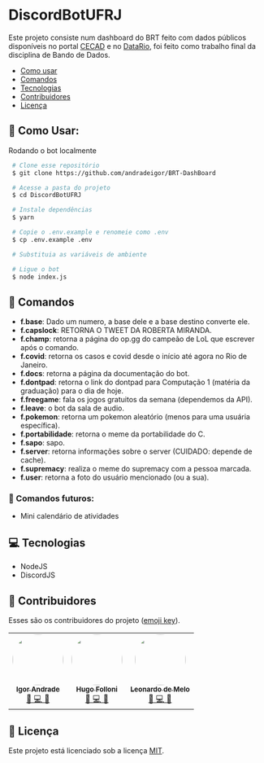 # DiscordBotUFRJ

Este projeto consiste num dashboard do BRT feito com dados públicos disponíveis no portal <a href="https://cecad.cidadania.gov.br/cras_local.php">CECAD</a> e no <a href="https://www.data.rio/">DataRio</a>, foi feito como trabalho final da disciplina de Bando de Dados.

- [Como usar](#como-usar)
- [Comandos](#comandos)
- [Tecnologias](#tecnologias)
- [Contribuidores](#contribuidores)
- [Licença](#licença)

## 🤖 Como Usar:

Rodando o bot localmente

```bash
 # Clone esse repositório
 $ git clone https://github.com/andradeigor/BRT-DashBoard

 # Acesse a pasta do projeto
 $ cd DiscordBotUFRJ

 # Instale dependências
 $ yarn

 # Copie o .env.example e renomeie como .env
 $ cp .env.example .env

 # Substituia as variáveis de ambiente

 # Ligue o bot
 $ node index.js

```

## 📜 Comandos

- **f.base**: Dado um numero, a base dele e a base destino converte ele.
- **f.capslock**: RETORNA O TWEET DA ROBERTA MIRANDA.
- **f.champ**: retorna a página do op.gg do campeão de LoL que escrever após o comando.
- **f.covid**: retorna os casos e covid desde o início até agora no Rio de Janeiro.
- **f.docs**: retorna a página da documentação do bot.
- **f.dontpad**: retorna o link do dontpad para Computação 1 (matéria da graduação) para o dia de hoje.
- **f.freegame**: fala os jogos gratuitos da semana (dependemos da API).
- **f.leave**: o bot da sala de audio.
- **f.pokemon**: retorna um pokemon aleatório (menos para uma usuária específica).
- **f.portabilidade**: retorna o meme da portabilidade do C.
- **f.sapo**: sapo.
- **f.server**: retorna informações sobre o server (CUIDADO: depende de cache).
- **f.supremacy**: realiza o meme do supremacy com a pessoa marcada.
- **f.user**: retorna a foto do usuário mencionado (ou a sua).

### 📌 Comandos futuros:

- Mini calendário de atividades

## 💻 Tecnologias

- NodeJS
- DiscordJS

## 👥 Contribuidores

Esses são os contribuidores do projeto (<a href="https://allcontributors.org/docs/en/emoji-key">emoji key</a>).

<table>
  <tr>
    <td align="center"><a href="https://github.com/andradeigor"><img style="border-radius: 50%;" src="https://avatars.githubusercontent.com/u/21049910?v=4" width="100px;" alt=""/><br /><sub><b>Igor Andrade</b></sub></a><br /><a href="https://github.com/andradeigor/DiscordBotUFRJ/commits?author=andradeigor" title="Igor Andrade">🤔 💻 🚧</a></td>
    <td align="center"><a href="https://github.com/hugofolloni"><img style="border-radius: 50%;" src="https://avatars.githubusercontent.com/u/82226141?v=4" width="100px;" alt=""/><br /><sub><b>Hugo Folloni</b></sub></a><br /><a href="https://github.com/andradeigor/DiscordBotUFRJ/commits?author=hugofolloni" title="Hugo Folloni">🤔 💻 🚧</a></td>
    <td align="center"><a href="https://github.com/LeoBardineo"><img style="border-radius: 50%;" src="https://avatars.githubusercontent.com/u/45073941?v=4" width="100px;" alt=""/><br /><sub><b>Leonardo de Melo</b></sub></a><br /><a href="https://github.com/andradeigor/DiscordBotUFRJ/commits?author=LeoBardineo" title="Leonardo de Melo">🤔 💻 🚧</a></td>
  </tr>
</table>

## 📖 Licença

Este projeto está licenciado sob a licença <a href="https://choosealicense.com/licenses/mit/">MIT</a>.
